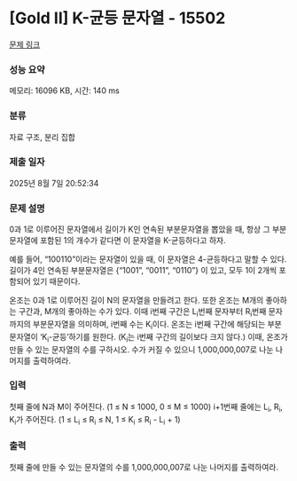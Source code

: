 # [Gold II] K-균등 문자열 - 15502 

[문제 링크](https://www.acmicpc.net/problem/15502) 

### 성능 요약

메모리: 16096 KB, 시간: 140 ms

### 분류

자료 구조, 분리 집합

### 제출 일자

2025년 8월 7일 20:52:34

### 문제 설명

<p>0과 1로 이루어진 문자열에서 길이가 K인 연속된 부분문자열을 뽑았을 때, 항상 그 부분문자열에 포함된 1의 개수가 같다면 이 문자열을 K-균등하다고 하자.</p>

<p>예를 들어, “100110”이라는 문자열이 있을 때, 이 문자열은 4-균등하다고 말할 수 있다. 길이가 4인 연속된 부분문자열은 {“1001”, “0011”, “0110”} 이 있고, 모두 1이 2개씩 포함되어 있기 때문이다.</p>

<p>온조는 0과 1로 이루어진 길이 N의 문자열을 만들려고 한다. 또한 온조는 M개의 좋아하는 구간과, M개의 좋아하는 수가 있다. 이때 i번째 구간은 L<sub>i</sub>번째 문자부터 R<sub>i</sub>번째 문자까지의 부분문자열을 의미하며, i번째 수는 K<sub>i</sub>이다. 온조는 i번째 구간에 해당되는 부분문자열이 ‘K<sub>i</sub>-균등’하기를 원한다. (K<sub>i</sub>는 i번째 구간의 길이보다 크지 않다.) 이때, 온조가 만들 수 있는 문자열의 수를 구하시오. 수가 커질 수 있으니 1,000,000,007로 나눈 나머지를 출력하여라.</p>

### 입력 

 <p>첫째 줄에 N과 M이 주어진다. (1 ≤ N ≤ 1000, 0 ≤ M ≤ 1000) i+1번째 줄에는 L<sub>i</sub>, R<sub>i</sub>, K<sub>i</sub>가 주어진다. (1 ≤ L<sub>i</sub> ≤ R<sub>i</sub> ≤ N, 1 ≤ K<sub>i</sub> ≤ R<sub>i</sub> - L<sub>i</sub> + 1)</p>

### 출력 

 <p>첫째 줄에 만들 수 있는 문자열의 수를 1,000,000,007로 나눈 나머지를 출력하여라.</p>

